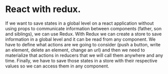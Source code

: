 # React with redux.

If we want to save states in a global level on a react application without using props to communicate information between components (father, son and siblings), we can use Redux.
With Redux we can create a store to save information in a global level and it can be read from any component. We have to define what actions are we going to consider (push a button, write an element, delete an element, change an url) and then we need to materialize that actions in reducers that we will call them anywhere and any time. Finally, we have to save those states in a store with their respective values so we can access them in any component.